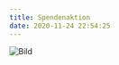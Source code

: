 ```yaml
---
title: Spendenaktion
date: 2020-11-24 22:54:25
---
```


![Bild](/images/FlyerSpendenaktion2020.jpg)



<!-- more -->


